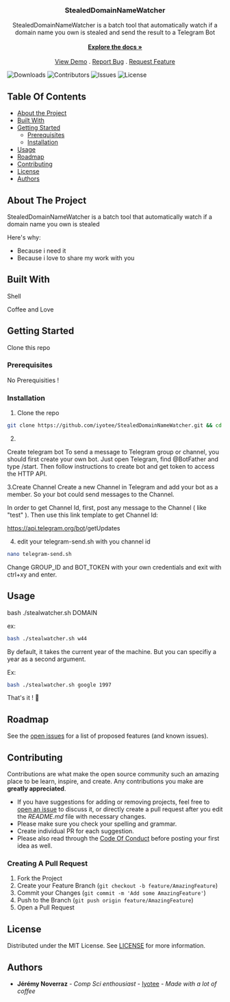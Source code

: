 
<p align="center">

  <h3 align="center">StealedDomainNameWatcher</h3>

  <p align="center">
    StealedDomainNameWatcher is a batch tool that automatically watch if a domain name you own is stealed and send the result to a Telegram Bot
    <br/>
    <br/>
    <a href="https://github.com/Iyotee/StealedDomainNameWatcher"><strong>Explore the docs »</strong></a>
    <br/>
    <br/>
    <a href="https://github.com/Iyotee/StealedDomainNameWatcher">View Demo</a>
    .
    <a href="https://github.com/Iyotee/StealedDomainNameWatcher/issues">Report Bug</a>
    .
    <a href="https://github.com/Iyotee/StealedDomainNameWatcher/issues">Request Feature</a>
  </p>
</p>

![Downloads](https://img.shields.io/github/downloads/Iyotee/StealedDomainNameWatcher/total) ![Contributors](https://img.shields.io/github/contributors/Iyotee/StealedDomainNameWatcher?color=dark-green) ![Issues](https://img.shields.io/github/issues/Iyotee/StealedDomainNameWatcher) ![License](https://img.shields.io/github/license/Iyotee/up)


## Table Of Contents

* [About the Project](#about-the-project)
* [Built With](#built-with)
* [Getting Started](#getting-started)
  * [Prerequisites](#prerequisites)
  * [Installation](#installation)
* [Usage](#usage)
* [Roadmap](#roadmap)
* [Contributing](#contributing)
* [License](#license)
* [Authors](#authors)


## About The Project


StealedDomainNameWatcher is a batch tool that automatically watch if a domain name you own is stealed


Here's why:

* Because i need it
* Because i love to share my work with you


## Built With

Shell

Coffee and Love

## Getting Started

Clone this repo

### Prerequisites

No Prerequisities !


### Installation


1. Clone the repo

```sh
git clone https://github.com/iyotee/StealedDomainNameWatcher.git && cd StealedDomainNameWatcher
```

2.
Create telegram bot
To send a message to Telegram group or channel, you should first create your own bot. Just open Telegram, find @BotFather and type /start. Then follow instructions to create bot and get token to access the HTTP API.

3.Create Channel
Create a new Channel in Telegram and add your bot as a member. So your bot could send messages to the Channel.

In order to get Channel Id, first, post any message to the Channel ( like "test" ). Then use this link template to get Channel Id:

https://api.telegram.org/bot<YourBOTToken>/getUpdates

4. edit your telegram-send.sh with you channel id

```sh
nano telegram-send.sh
```

Change GROUP_ID and BOT_TOKEN with your own credentials and exit with ctrl+xy and enter. 

## Usage
bash ./stealwatcher.sh DOMAIN

ex:

```sh
bash ./stealwatcher.sh w44
```

By default, it takes the current year of the machine. But you can specifiy a year as a second argument. 

Ex:

```sh
bash ./stealwatcher.sh google 1997
```

That's it ! 🎊


## Roadmap

See the [open issues](https://github.com/Iyotee/StealedDomainNameWatcher/issues) for a list of proposed features (and known issues).

## Contributing

Contributions are what make the open source community such an amazing place to be learn, inspire, and create. Any contributions you make are **greatly appreciated**.
* If you have suggestions for adding or removing projects, feel free to [open an issue](https://github.com/Iyotee/StealedDomainNameWatcher/issues/new) to discuss it, or directly create a pull request after you edit the *README.md* file with necessary changes.
* Please make sure you check your spelling and grammar.
* Create individual PR for each suggestion.
* Please also read through the [Code Of Conduct](https://github.com/Iyotee/StealedDomainNameWatcher/blob/main/CODE_OF_CONDUCT.md) before posting your first idea as well.

### Creating A Pull Request

1. Fork the Project
2. Create your Feature Branch (`git checkout -b feature/AmazingFeature`)
3. Commit your Changes (`git commit -m 'Add some AmazingFeature'`)
4. Push to the Branch (`git push origin feature/AmazingFeature`)
5. Open a Pull Request

## License

Distributed under the MIT License. See [LICENSE](https://github.com/Iyotee/StealedDomainNameWatcher/blob/main/LICENSE.md) for more information.

## Authors

* **Jérémy Noverraz** - *Comp Sci enthousiast* - [Iyotee](https://github.com/iyotee/) - *Made with a lot of coffee*
